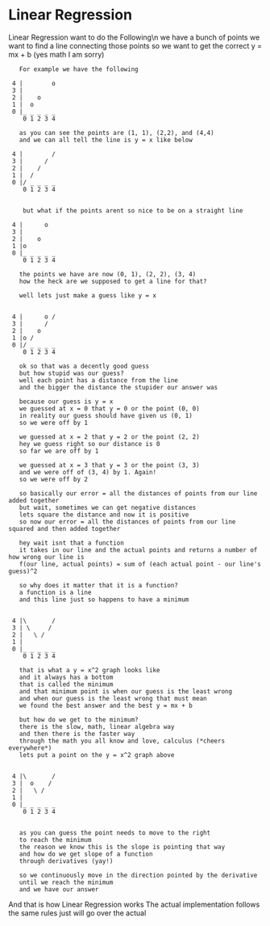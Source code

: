 # Linear Regression

Linear Regression want to do the Following\n
       we have a bunch of points
       we want to find a line connecting those points
       so we want to get the correct y = mx + b (yes math I am sorry)


       For example we have the following

     4 |        o
     3 |
     2 |    o
     1 |  o
     0 |_ _ _ _ _
        0 1 2 3 4

       as you can see the points are (1, 1), (2,2), and (4,4)
       and we can all tell the line is y = x like below

     4 |        /
     3 |      /
     2 |    /
     1 |  /
     0 |/ _ _ _ _
        0 1 2 3 4


        but what if the points arent so nice to be on a straight line

     4 |      o
     3 |
     2 |    o
     1 |o
     0 |_ _ _ _ _
        0 1 2 3 4

       the points we have are now (0, 1), (2, 2), (3, 4)
       how the heck are we supposed to get a line for that?

       well lets just make a guess like y = x


     4 |      o /
     3 |      /
     2 |    o
     1 |o /
     0 |/ _ _ _ _
        0 1 2 3 4

       ok so that was a decently good guess
       but how stupid was our guess?
       well each point has a distance from the line
       and the bigger the distance the stupider our answer was

       because our guess is y = x
       we guessed at x = 0 that y = 0 or the point (0, 0)
       in reality our guess should have given us (0, 1)
       so we were off by 1

       we guessed at x = 2 that y = 2 or the point (2, 2)
       hey we guess right so our distance is 0
       so far we are off by 1

       we guessed at x = 3 that y = 3 or the point (3, 3)
       and we were off of (3, 4) by 1. Again!
       so we were off by 2

       so basically our error = all the distances of points from our line added together
       but wait, sometimes we can get negative distances
       lets square the distance and now it is positive
       so now our error = all the distances of points from our line squared and then added together

       hey wait isnt that a function
       it takes in our line and the actual points and returns a number of how wrong our line is
       f(our line, actual points) = sum of (each actual point - our line's guess)^2

       so why does it matter that it is a function?
       a function is a line
       and this line just so happens to have a minimum


     4 |\       /
     3 | \     /
     2 |   \ /
     1 |
     0 |_ _ _ _ _
        0 1 2 3 4

       that is what a y = x^2 graph looks like
       and it always has a bottom
       that is called the minimum
       and that minimum point is when our guess is the least wrong
       and when our guess is the least wrong that must mean
       we found the best answer and the best y = mx + b

       but how do we get to the minimum?
       there is the slow, math, linear algebra way
       and then there is the faster way
       through the math you all know and love, calculus (*cheers everywhere*)
       lets put a point on the y = x^2 graph above


     4 |\       /
     3 |  o    /
     2 |   \ /
     1 |
     0 |_ _ _ _ _
        0 1 2 3 4


       as you can guess the point needs to move to the right
       to reach the minimum
       the reason we know this is the slope is pointing that way
       and how do we get slope of a function
       through derivatives (yay!)

       so we continuously move in the direction pointed by the derivative
       until we reach the minimum
       and we have our answer

And that is how Linear Regression works
The actual implementation follows the same rules
just will go over the actual
